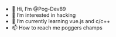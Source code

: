 - 👋 Hi, I’m @Pog-Dev89
- 👀 I’m interested in hacking  
- 🌱 I’m currently learning vue.js and c/c++
- 📫 How to reach me poggers champs

<!---
Pog-Dev89/Pog-Dev89 is a ✨ special ✨ repository because its `README.md` (this file) appears on your GitHub profile.
You can click the Preview link to take a look at your changes.
--->
